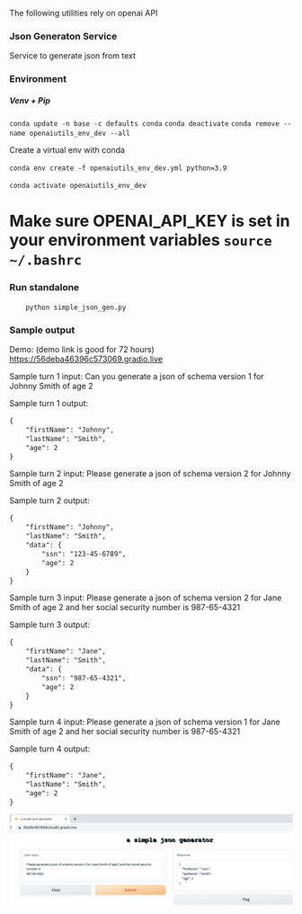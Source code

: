 The following utilities rely on openai API
### Json Generaton Service

Service to generate json from text

### Environment

##### Venv + Pip
`conda update -n base -c defaults conda`
`conda deactivate`
`conda remove --name openaiutils_env_dev --all`

Create a virtual env with conda

`conda env create -f openaiutils_env_dev.yml python=3.9`

`conda activate openaiutils_env_dev`

Make sure OPENAI_API_KEY is set in your environment variables
`source ~/.bashrc`
===========================




### Run standalone 
        python simple_json_gen.py

### Sample output

Demo: (demo link is good for 72 hours)
https://56deba46396c573069.gradio.live

Sample turn 1 input:
Can you generate a json of schema version 1 for Johnny Smith of age 2

Sample turn 1 output:
```
{
    "firstName": "Johnny",
    "lastName": "Smith",
    "age": 2
}
```


Sample turn 2 input:
Please generate a json of schema version 2 for Johnny Smith of age 2

Sample turn 2 output:

```
{
    "firstName": "Johnny",
    "lastName": "Smith",
    "data": {
        "ssn": "123-45-6789",
        "age": 2
    }
}
```

Sample turn 3 input:
Please generate a json of schema version 2 for Jane Smith of age 2 and her social security number is
987-65-4321

Sample turn 3 output:

```
{
    "firstName": "Jane",
    "lastName": "Smith",
    "data": {
        "ssn": "987-65-4321",
        "age": 2
    }
}
```

Sample turn 4 input:
Please generate a json of schema version 1 for Jane Smith of age 2 and her social security number is
987-65-4321

Sample turn 4 output:

```
{
    "firstName": "Jane",
    "lastName": "Smith",
    "age": 2
}
```


![ScreenShot](/screenshots/sample_turn4.png)

